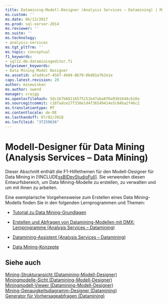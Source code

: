 ```yaml
---
title: Datamining-Modell-Designer (Analysis Services – Datamining) | Microsoft-Dokumentation
ms.custom: ''
ms.date: 06/13/2017
ms.prod: sql-server-2014
ms.reviewer: ''
ms.suite: ''
ms.technology:
- analysis-services
ms.tgt_pltfrm: ''
ms.topic: conceptual
f1_keywords:
- sql12.dm.dataminingeditor.f1
helpviewer_keywords:
- Data Mining Model Designer
ms.assetid: a7ad4cef-4567-4b84-8b70-0bd81e7b2e1e
caps.latest.revision: 20
author: minewiskan
ms.author: owend
manager: craigg
ms.openlocfilehash: 5dc167b60116575151b47aba8f0a9301648cb10a
ms.sourcegitcommit: c18fadce27f330e1d4f36549414e5c84ba2f46c2
ms.translationtype: MT
ms.contentlocale: de-DE
ms.lasthandoff: 07/02/2018
ms.locfileid: "37259636"
---
```

# <a name="data-mining-model-designer-analysis-services---data-mining"></a>Modell-Designer für Data Mining (Analysis Services &ndash; Data Mining)
  Dieser Abschnitt enthält die F1-Hilfethemen für den Modell-Designer für Data Mining in [!INCLUDE[ssBIDevStudioFull](../includes/ssbidevstudiofull-md.md)]. Sie verwenden diesen Entwurfsbereich, um Data Mining-Modelle zu erstellen, zu verwalten und um mit ihnen zu arbeiten.  
  
 Eine exemplarische Vorgehensweise zum Erstellen eines Data Mining-Modells finden Sie in den folgenden Lernprogrammen und Themen:  
  
-   [Tutorial zu Data Mining-Grundlagen](../../2014/tutorials/basic-data-mining-tutorial.md)  
  
-   [Erstellen und Abfragen von Datamining-Modellen mit DMX: Lernprogramme &#40;Analysis Services – Datamining&#41;](../../2014/tutorials/create-query-data-mining-models-dmx-tutorials.md)  
  
-   [Datamining-Assistent &#40;Analysis Services – Datamining&#41;](data-mining/data-mining-wizard-analysis-services-data-mining.md)  
  
-   [Data Mining-Konzepte](data-mining/data-mining-concepts.md)  
  
## <a name="see-also"></a>Siehe auch  
 [Mining-Strukturansicht &#40;Datamining-Modell-Designer&#41;](mining-structure-view-data-mining-model-designer.md)   
 [Miningmodelle-Sicht &#40;Datamining-Modell-Designer&#41;](mining-models-view-data-mining-model-designer.md)   
 [Miningmodell-Viewer &#40;Datamining-Modell-Designer&#41;](mining-model-viewers-data-mining-model-designer.md)   
 [Mining-Genauigkeitsdiagramm-Designer &#40;Datamining&#41;](mining-accuracy-chart-designer-data-mining.md)   
 [Generator für Vorhersageabfragen &#40;Datamining&#41;](prediction-query-builder-data-mining.md)  
  
  
